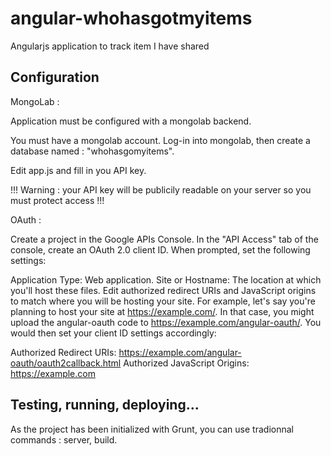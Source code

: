 angular-whohasgotmyitems
========================

Angularjs application to track item I have shared

Configuration
-------------

MongoLab :

Application must be configured with a mongolab backend.

You must have a mongolab account.
Log-in into mongolab, then create a database named : "whohasgomyitems".


Edit app.js and fill in you API key.

!!! Warning : your API key will be publicily readable on your server so you must protect access !!!


OAuth :

Create a project in the Google APIs Console. In the "API Access" tab of the console, create an OAuth 2.0 client ID. When prompted, set the following settings:

Application Type: Web application.
Site or Hostname: The location at which you'll host these files.
Edit authorized redirect URIs and JavaScript origins to match where you will be hosting your site. For example, let's say you're planning to host your site at https://example.com/. In that case, you might upload the angular-oauth code to https://example.com/angular-oauth/. You would then set your client ID settings accordingly:

Authorized Redirect URIs: https://example.com/angular-oauth/oauth2callback.html
Authorized JavaScript Origins: https://example.com


Testing, running, deploying...
------------------------------

As the project has been initialized with Grunt, you can use tradionnal commands : server, build.
